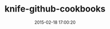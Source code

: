 ---
layout: post
title:  "knife-github-cookbooks"
repo:   "nphase/knife-github-cookbooks"
date:   2015-02-18 17:00:20
gemurl: https://github.com/nphase/knife-github-cookbooks
---